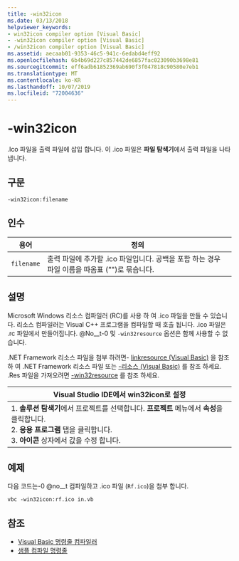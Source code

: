 ```yaml
---
title: -win32icon
ms.date: 03/13/2018
helpviewer_keywords:
- win32icon compiler option [Visual Basic]
- -win32icon compiler option [Visual Basic]
- /win32icon compiler option [Visual Basic]
ms.assetid: aecaab01-9353-46c5-941c-6edabd4eff92
ms.openlocfilehash: 6b4b69d227c857442de6857fac023090b3698e81
ms.sourcegitcommit: eff6adb61852369ab690f3f047818c90580e7eb1
ms.translationtype: MT
ms.contentlocale: ko-KR
ms.lasthandoff: 10/07/2019
ms.locfileid: "72004636"
---
```

# <a name="-win32icon"></a>-win32icon
.Ico 파일을 출력 파일에 삽입 합니다. 이 .ico 파일은 **파일 탐색기**에서 출력 파일을 나타냅니다.  
  
## <a name="syntax"></a>구문  
  
```console  
-win32icon:filename  
```  
  
## <a name="arguments"></a>인수  
  
|용어|정의|  
|---|---|  
|`filename`|출력 파일에 추가할 .ico 파일입니다. 공백을 포함 하는 경우 파일 이름을 따옴표 ("")로 묶습니다.|  
  
## <a name="remarks"></a>설명  
 Microsoft Windows 리소스 컴파일러 (RC)를 사용 하 여 .ico 파일을 만들 수 있습니다. 리소스 컴파일러는 Visual C++ 프로그램을 컴파일할 때 호출 됩니다. .ico 파일은 .rc 파일에서 만들어집니다. @No__t-0 및 `-win32resource` 옵션은 함께 사용할 수 없습니다.  
  
 .NET Framework 리소스 파일을 첨부 하려면- [linkresource (Visual Basic)](../../../visual-basic/reference/command-line-compiler/linkresource.md) 을 참조 하 여 .NET Framework 리소스 파일 또는 [-리소스 (Visual Basic)](../../../visual-basic/reference/command-line-compiler/resource.md) 를 참조 하세요. .Res 파일을 가져오려면 [-win32resource](../../../visual-basic/reference/command-line-compiler/win32resource.md) 를 참조 하세요.  
  
|Visual Studio IDE에서 win32icon로 설정|  
|---|  
|1.  **솔루션 탐색기**에서 프로젝트를 선택합니다. **프로젝트** 메뉴에서 **속성**을 클릭합니다. <br />2.  **응용 프로그램** 탭을 클릭합니다.<br />3.  **아이콘** 상자에서 값을 수정 합니다.|  
  
## <a name="example"></a>예제  
 다음 코드는-0 @no__t 컴파일하고 .ico 파일 (`Rf.ico`)을 첨부 합니다.  
  
```console
vbc -win32icon:rf.ico in.vb  
```  
  
## <a name="see-also"></a>참조

- [Visual Basic 명령줄 컴파일러](../../../visual-basic/reference/command-line-compiler/index.md)
- [샘플 컴파일 명령줄](../../../visual-basic/reference/command-line-compiler/sample-compilation-command-lines.md)
